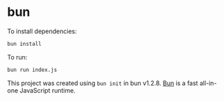# bun

To install dependencies:

```bash
bun install
```

To run:

```bash
bun run index.js
```

This project was created using `bun init` in bun v1.2.8. [Bun](https://bun.sh) is a fast all-in-one JavaScript runtime.
